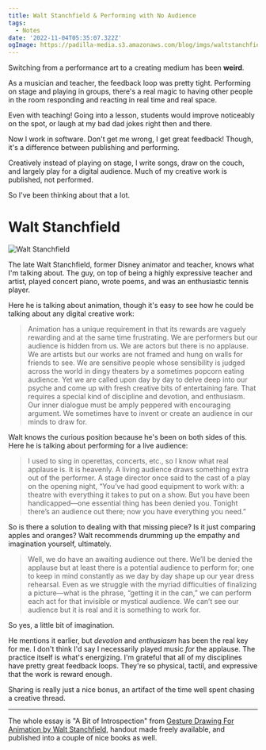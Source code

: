 ```yaml
---
title: Walt Stanchfield & Performing with No Audience
tags:
  - Notes
date: '2022-11-04T05:35:07.322Z'
ogImage: https://padilla-media.s3.amazonaws.com/blog/imgs/waltstanchfield.jpeg
---
```


Switching from a performance art to a creating medium has been **weird**.

As a musician and teacher, the feedback loop was pretty tight. Performing on stage and playing in groups, there's a real magic to having other people in the room responding and reacting in real time and real space.

Even with teaching! Going into a lesson, students would improve noticeably on the spot, or laugh at my bad dad jokes right then and there.

Now I work in software. Don't get me wrong, I get great feedback! Though, it's a difference between publishing and performing.

Creatively instead of playing on stage, I write songs, draw on the couch, and largely play for a digital audience. Much of my creative work is published, not performed.

So I've been thinking about that a lot.

# Walt Stanchfield

![Walt Stanchfield](https://padilla-media.s3.amazonaws.com/blog/imgs/waltstanchfield.jpeg)

The late Walt Stanchfield, former Disney animator and teacher, knows what I'm talking about. The guy, on top of being a highly expressive teacher and artist, played concert piano, wrote poems, and was an enthusiastic tennis player.

Here he is talking about animation, though it's easy to see how he could be talking about any digital creative work:

> Animation has a unique requirement in that its rewards are vaguely rewarding and at the same time frustrating. We are performers but our audience is hidden from us. We are actors but there is no applause. We are artists but our works are not framed and hung on walls for friends to see. We are sensitive people whose sensibility is judged across the world in dingy theaters by a sometimes popcorn eating audience. Yet we are called upon day by day to delve deep into our psyche and come up with fresh creative bits of entertaining fare. That requires a special kind of discipline and devotion, and enthusiasm. Our inner dialogue must be amply peppered with encouraging argument. We sometimes have to invent or create an audience in our minds to draw for.

Walt knows the curious position because he's been on both sides of this. Here he is talking about performing for a live audience:

> I used to sing in operettas, concerts, etc., so I know what real applause is. It is heavenly. A living audience draws something extra out of the performer. A stage director once said to the cast of a play on the opening night, “You’ve had good equipment to work with: a theatre with everything it takes to put on a show. But you have been handicapped—one essential thing has been denied you. Tonight there’s an audience out there; now you have everything you need.”

So is there a solution to dealing with that missing piece? Is it just comparing apples and oranges? Walt recommends drumming up the empathy and imagination yourself, ultimately.

> Well, we do have an awaiting audience out there. We’ll be denied the applause but at least there is a potential audience to perform for; one to keep in mind constantly as we day by day shape up our year dress rehearsal. Even as we struggle with the myriad difficulties of finalizing a picture—what is the phrase, “getting it in the can,” we can perform each act for that invisible or mystical audience. We can’t see our audience but it is real and it is something to work for.

So yes, a little bit of imagination.

He mentions it earlier, but _devotion_ and _enthusiasm_ has been the real key for me. I don't think I'd say I necessarily played music _for_ the applause. The practice itself is what's energizing. I'm grateful that all of my disciplines have pretty great feedback loops. They're so physical, tactil, and expressive that the work is reward enough.

Sharing is really just a nice bonus, an artifact of the time well spent chasing a creative thread.

---

The whole essay is "A Bit of Introspection" from [Gesture Drawing For Animation by Walt Stanchfield](https://ia601302.us.archive.org/15/items/Gesture_Drawing_for_Animation/Gesture_Drawing_for_Animation.pdf), handout made freely available, and published into a couple of nice books as well.
